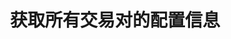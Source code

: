 ---
title: 获取所有交易对的配置信息
position_number: 3
type: get
description: /v1/public/symbol/list
parameters:
content_markdown: 注：**此方法不需要签名**
left_code_blocks:
    -
        code_block: "public void getKLine() {\r\n\tString text = HttpUtil.get(URL + \"/data/api/v1/getKLine?market=btc_usdt&type=1min&since=0\");\r\n\tSystem.out.println(text);\r\n}"
        title: Java
        language: java
right_code_blocks:
    -
        code_block: "{\n\t\"error\": {\n\t\t\"code\": \"\",\n\t\t\"msg\": \"\"\n\t},\n\t\"msgInfo\": \"\",\n\t\"result\": [\n\t\t{\n\t\t\t\"baseCoin\": \"\",\n\t\t\t\"baseCoinDisplayPrecision\": 0,\n\t\t\t\"baseCoinPrecision\": 0,\n\t\t\t\"contractSize\": 0,\n\t\t\t\"contractType\": \"\",\n\t\t\t\"depthPrecisionMerge\": 0,\n\t\t\t\"initLeverage\": 0,\n\t\t\t\"labels\": [],\n\t\t\t\"liquidationFee\": 0,\n\t\t\t\"makerFee\": 0,\n\t\t\t\"maxEntrusts\": 0,\n\t\t\t\"maxOpenOrders\": 0,\n\t\t\t\"minNotional\": 0,\n\t\t\t\"minPrice\": 0,\n\t\t\t\"minQty\": 0,\n\t\t\t\"multiplierDown\": 0,\n\t\t\t\"multiplierUp\": 0,\n\t\t\t\"onboardDate\": 0,\n\t\t\t\"pricePrecision\": 0,\n\t\t\t\"quantityPrecision\": 0,\n\t\t\t\"quoteCoin\": \"\",\n\t\t\t\"quoteCoinDisplayPrecision\": 0,\n\t\t\t\"quoteCoinPrecision\": 0,\n\t\t\t\"state\": 0,\n\t\t\t\"supportEntrustType\": \"\",\n\t\t\t\"supportOrderType\": \"\",\n\t\t\t\"supportTimeInForce\": \"\",\n\t\t\t\"symbol\": \"\",\n\t\t\t\"takerFee\": 0,\n\t\t\t\"tradeSwitch\": false,\n\t\t\t\"underlyingType\": \"\"\n\t\t}\n\t],\n\t\"returnCode\": 0\n}"
        title: Response
        language: json
---